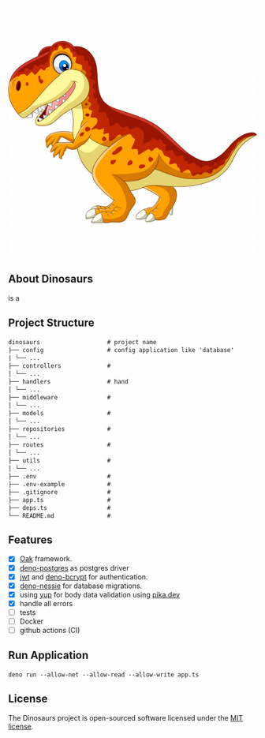 ![examples](Dinosaurs.jpg)

## About Dinosaurs

is a

## Project Structure

    dinosaurs                   # project name
    ├── config                  # config application like 'database'
    | └── ...
    ├── controllers             #
    │ └── ...
    ├── handlers                # hand
    │ └── ...
    ├── middleware              #
    │ └── ...
    ├── models                  #
    │ └── ...
    ├── repositories            #
    │ └── ...
    ├── routes                  #
    │ └── ...
    ├── utils                   #
    │ └── ...
    ├── .env                    #
    ├── .env-example            #
    ├── .gitignore              #
    ├── app.ts                  #
    ├── deps.ts                 #
    └── README.md               #

## Features

- [x] [Oak](https://github.com/oakserver/oak) framework.
- [x] [deno-postgres](https://github.com/buildondata/deno-postgres) as postgres driver
- [x] [jwt](https://github.com/timonson/djwt) and [deno-bcrypt](https://github.com/JamesBroadberry/deno-bcrypt) for authentication.
- [x] [deno-nessie](https://github.com/halvardssm/deno-nessie) for database migrations.
- [x] using [yup](https://github.com/jquense/yup) for body data validation using [pika.dev](https://www.pika.dev/)
- [x] handle all errors
- [ ] tests
- [ ] Docker
- [ ] github actions (CI)

## Run Application

    deno run --allow-net --allow-read --allow-write app.ts

## License

The Dinosaurs project is open-sourced software licensed under the [MIT license](LICENSE).
